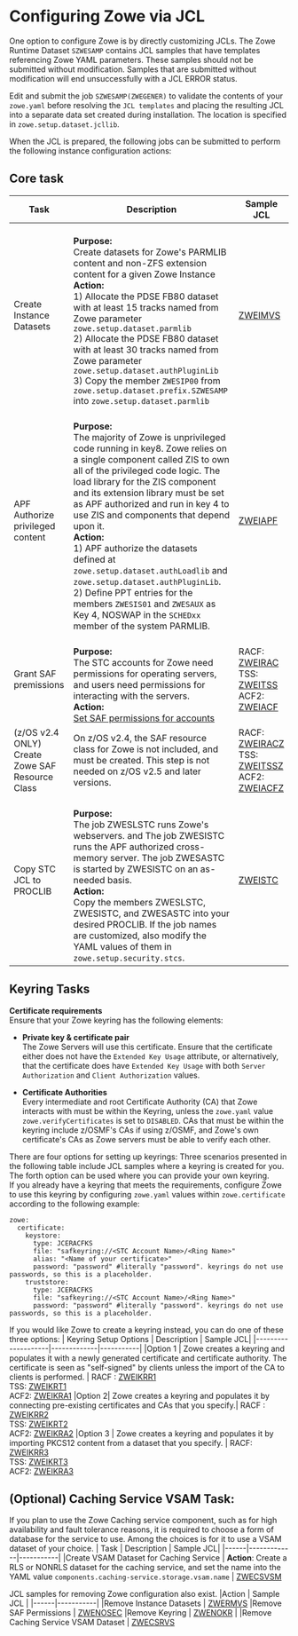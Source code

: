  # Configuring Zowe via JCL

One option to configure Zowe is by directly customizing JCLs. The Zowe Runtime Dataset `SZWESAMP` contains JCL samples that have templates referencing Zowe YAML parameters. These samples should not be submitted without modification. Samples that are submitted without modification will end unsuccessfully with a JCL ERROR status.

Edit and submit the job `SZWESAMP(ZWEGENER)` to validate the contents of your `zowe.yaml` before resolving the `JCL templates` and placing the resulting JCL into a separate data set created during installation. The location is specified in `zowe.setup.dataset.jcllib`.

When the JCL is prepared, the following jobs can be submitted to perform the following instance configuration actions:
## Core task
| Task | Description | Sample JCL|
|------|-------------|-----------|
|Create Instance Datasets | <br />**Purpose:**<br /> Create datasets for Zowe's PARMLIB content and non-ZFS extension content for a given Zowe Instance <br /> **Action:**<br /> 1) Allocate the PDSE FB80 dataset with at least 15 tracks named from Zowe parameter `zowe.setup.dataset.parmlib`<br/>2) Allocate the PDSE FB80 dataset with at least 30 tracks named from Zowe parameter `zowe.setup.dataset.authPluginLib`<br/>3) Copy the member `ZWESIP00` from `zowe.setup.dataset.prefix.SZWESAMP` into `zowe.setup.dataset.parmlib` | [ZWEIMVS](https://github.com/zowe/zowe-install-packaging/tree/feature/v3/jcl/files/SZWESAMP/ZWEIMVS)
|APF Authorize privileged content | <br />**Purpose:**<br /> The majority of Zowe is unprivileged code running in key8. Zowe relies on a single component called ZIS to own all of the privileged code logic. The load library for the ZIS component and its extension library must be set as APF authorized and run in key 4 to use ZIS and components that depend upon it. <br /> **Action:**<br />1) APF authorize the datasets defined at `zowe.setup.dataset.authLoadlib` and `zowe.setup.dataset.authPluginLib`. <br />2) Define PPT entries for the members `ZWESIS01` and `ZWESAUX` as Key 4, NOSWAP in the `SCHEDxx` member of the system PARMLIB. | [ZWEIAPF](https://github.com/zowe/zowe-install-packaging/tree/feature/v3/jcl/files/SZWESAMP/ZWEIAPF) <br /> 
 Grant SAF premissions | <br />**Purpose:**<br /> The STC accounts for Zowe need permissions for operating servers, and users need permissions for interacting with the servers. <br />**Action:**<br /> [Set SAF permissions for accounts](https://docs.zowe.org/stable/user-guide/assign-security-permissions-to-users#security-permissions-reference-table) | RACF: [ZWEIRAC](https://github.com/zowe/zowe-install-packaging/tree/feature/v3/jcl/files/SZWESAMP/ZWEIRAC) <br /> TSS: [ZWEITSS](https://github.com/zowe/zowe-install-packaging/tree/feature/v3/jcl/files/SZWESAMP/ZWEITSS) <br /> ACF2: [ZWEIACF](https://github.com/zowe/zowe-install-packaging/tree/feature/v3/jcl/files/SZWESAMP/SZWIACF) <br /> 
 |(z/OS v2.4 ONLY) Create Zowe SAF Resource Class |  On z/OS v2.4, the SAF resource class for Zowe is not included, and must be created. This step is not needed on z/OS v2.5 and later versions. | RACF: [ZWEIRACZ](https://github.com/zowe/zowe-install-packaging/tree/feature/v3/jcl/files/SZWESAMP/ZWEIRACZ) <br />TSS: [ZWEITSSZ](https://github.com/zowe/zowe-install-packaging/tree/feature/v3/jcl/files/SZWESAMP/ZWEITSSZ) <br />ACF2: [ZWEIACFZ](https://github.com/zowe/zowe-install-packaging/tree/feature/v3/jcl/files/SZWESAMP/ZWEIACFZ)
 Copy STC JCL to PROCLIB | <br />**Purpose:**<br /> The job ZWESLSTC runs Zowe's webservers. and The job ZWESISTC runs the APF authorized cross-memory server. The job ZWESASTC is started by ZWESISTC on an as-needed basis. <br /> **Action:**<br /> Copy the members ZWESLSTC, ZWESISTC, and ZWESASTC into your desired PROCLIB. If the job names are customized, also modify the YAML values of them in `zowe.setup.security.stcs`. | [ZWEISTC](ZWEISTC)

## Keyring Tasks
**Certificate requirements**  
Ensure that your Zowe keyring has the following elements:

* **Private key & certificate pair**  
The Zowe Servers will use this certificate. Ensure that the certificate either does not have the `Extended Key Usage` attribute, or alternatively, that the certificate does have `Extended Key Usage` with both `Server Authorization` and `Client Authorization` values.

* **Certificate Authorities**  
Every intermediate and root Certificate Authority (CA) that Zowe interacts with must be within the Keyring, unless the `zowe.yaml` value `zowe.verifyCertificates` is set to `DISABLED`. CAs that must be within the keyring include z/OSMF's CAs if using z/OSMF, and Zowe's own certificate's CAs as Zowe servers must be able to verify each other.

There are four options for setting up keyrings: Three scenarios presented in the following table include JCL samples where a keyring is created for you. The forth option can be used where you can provide your own keyring. <br />
If you already have a keyring that meets the requirements, configure Zowe to use this keyring by configuring `zowe.yaml` values within `zowe.certificate` according to the following example:

```
zowe:
  certificate:
    keystore:
      type: JCERACFKS
      file: "safkeyring://<STC Account Name>/<Ring Name>"
      alias: "<Name of your certificate>"
      password: "password" #literally "password". keyrings do not use passwords, so this is a placeholder.
    truststore:
      type: JCERACFKS
      file: "safkeyring://<STC Account Name>/<Ring Name>"
      password: "password" #literally "password". keyrings do not use passwords, so this is a placeholder.
```
If you would like Zowe to create a keyring instead, you can do one of these three options:
| Keyring Setup Options | Description | Sample JCL|
|--------------------|-------------|-----------|
|Option 1 | Zowe creates a keyring and populates it with a newly generated certificate and certificate authority. The certificate is seen as "self-signed" by clients unless the import of the CA to clients is performed. | RACF : [ZWEIKRR1](https://github.com/zowe/zowe-install-packaging/tree/feature/v3/jcl/files/SZWESAMP/ZWEIKRR1) <br /> TSS: [ZWEIKRT1](https://github.com/zowe/zowe-install-packaging/tree/feature/v3/jcl/files/SZWESAMP/ZWEIKRT1) <br /> ACF2: [ZWEIKRA1](https://github.com/zowe/zowe-install-packaging/tree/feature/v3/jcl/files/SZWESAMP/ZWEIKRA1) 
|Option 2| Zowe creates a keyring and populates it by connecting pre-existing certificates and CAs that you specify.| RACF : [ZWEIKRR2](https://github.com/zowe/zowe-install-packaging/tree/feature/v3/jcl/files/SZWESAMP/ZWEIKRR2)<br /> TSS: [ZWEIKRT2](https://github.com/zowe/zowe-install-packaging/tree/feature/v3/jcl/files/SZWESAMP/ZWEIKRT2) <br /> ACF2: [ZWEIKRA2](https://github.com/zowe/zowe-install-packaging/tree/feature/v3/jcl/files/SZWESAMP/ZWEIKRA2) 
|Option 3 | Zowe creates a keyring and populates it by importing PKCS12 content from a dataset that you specify. | RACF: [ZWEIKRR3](https://github.com/zowe/zowe-install-packaging/tree/feature/v3/jcl/files/SZWESAMP/ZWEIKRR3) <br /> TSS: [ZWEIKRT3](https://github.com/zowe/zowe-install-packaging/tree/feature/v3/jcl/files/SZWESAMP/ZWEIKRT3) <br /> ACF2: [ZWEIKRA3](https://github.com/zowe/zowe-install-packaging/tree/feature/v3/jcl/files/SZWESAMP/ZWEIKRA3)

## (Optional) Caching Service VSAM Task: 
If you plan to use the Zowe Caching service component, such as for high availability and fault tolerance reasons, it is required to choose a form of database for the service to use. Among the choices is for it to use a VSAM dataset of your choice.
| Task | Description | Sample JCL|
|------|-------------|-----------|
|Create VSAM Dataset for Caching Service | **Action**: Create a RLS or NONRLS dataset for the caching service, and set the name into the YAML value `components.caching-service.storage.vsam.name` | [ZWECSVSM](https://github.com/zowe/zowe-install-packaging/tree/feature/v3/jcl/files/SZWESAMP/ZWECSVSM)

JCL samples for removing Zowe configuration also exist.
|Action | Sample JCL |
|------|-----------|
|Remove Instance Datasets | [ZWERMVS](https://github.com/zowe/zowe-install-packaging/tree/feature/v3/jcl/files/SZWESAMP/ZWERMVS)
|Remove SAF Permissions | [ZWENOSEC](https://github.com/zowe/zowe-install-packaging/tree/feature/v3/jcl/files/SZWESAMP/ZWENOSEC)
|Remove Keyring | [ZWENOKR](https://github.com/zowe/zowe-install-packaging/tree/feature/v3/jcl/files/SZWESAMP/ZWENOKR) |
|Remove Caching Service VSAM Dataset | [ZWECSRVS](https://github.com/zowe/zowe-install-packaging/tree/feature/v3/jcl/files/SZWESAMP/ZWECSRVS)